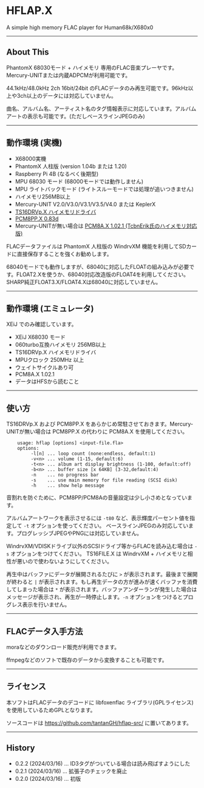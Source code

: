 # HFLAP.X

A simple high memory FLAC player for Human68k/X680x0

---

## About This

PhantomX 68030モード + ハイメモリ 専用のFLAC音楽プレーヤです。Mercury-UNITまたは内蔵ADPCMが利用可能です。

44.1kHz/48.0kHz 2ch 16bit/24bit のFLACデータのみ再生可能です。96kHz以上や3ch以上のデータには対応していません。

曲名、アルバム名、アーティスト名のタグ情報表示に対応しています。アルバムアートの表示も可能です。(ただしベースラインJPEGのみ)

---

## 動作環境 (実機)

* X68000実機
* PhantomX 人柱版 (version 1.04b または 1.20)
* Raspberry Pi 4B (なるべく後期型)
* MPU 68030 モード (68000モードでは動作しません)
* MPU ライトバックモード (ライトスルーモードでは処理が追いつきません)
* ハイメモリ256MB以上
* Mercury-UNIT V2.0/V3.0/V3.1/V3.5/V4.0 または KeplerX
* [TS16DRVp.X ハイメモリドライバ](https://hauoli.x68kbbs.com/)
* [PCM8PP.X 0.83d](http://retropc.net/x68000/software/hardware/mercury/pcm8pp/)
* Mercury-UNITが無い場合は [PCM8A.X 1.02.1 (TcbnErik氏のハイメモリ対応版)](https://github.com/kg68k/pcm8a/releases/tag/v1.02.1)

FLACデータファイルは PhantomX 人柱版の WindrvXM 機能を利用してSDカードに直接保存することを強くお勧めします。

68040モードでも動作しますが、68040に対応したFLOATの組み込みが必要です。FLOAT2.Xを使うか、68040対応改造版のFLOAT4を利用してください。SHARP純正FLOAT3.X/FLOAT4.Xは68040に対応していません。

---

## 動作環境 (エミュレータ)

XEiJ でのみ確認しています。

* XEiJ X68030 モード
* 060turbo互換ハイメモリ 256MB以上
* TS16DRVp.X ハイメモリドライバ
* MPUクロック 250MHz 以上
* ウェイトサイクルあり可
* PCM8A.X 1.02.1
* データはHFSから読むこと

---

## 使い方

TS16DRVp.X および PCM8PP.X をあらかじめ常駐させておきます。Mercury-UNITが無い場合は PCM8PP.X の代わりに PCM8A.X を使用してください。

        usage: hflap [options] <input-file.fla>
        options:
             -l[n] ... loop count (none:endless, default:1)
             -v<n> ... volume (1-15, default:6)
             -t<n> ... album art display brightness (1-100, default:off)
             -b<n> ... buffer size [x 64KB] (3-32,default:4)
             -n    ... no progress bar
             -s    ... use main memory for file reading (SCSI disk)
             -h    ... show help message

音割れを防ぐために、PCM8PP/PCM8Aの音量設定は少し小さめとなっています。

アルバムアートワークを表示させるには `-t80` など、表示輝度パーセント値を指定して `-t` オプションを使ってください。
ベースラインJPEGのみ対応しています。プログレッシブJPEGやPNGには対応していません。

WindrvXM/VDISKドライブ以外のSCSIドライブ等からFLACを読み込む場合は `-s` オプションをつけてください。
TS16FILE.X は WindrvXM + ハイメモリと相性が悪いので使わないようにしてください。

再生中はバッファにデータが展開されるたびに `>` が表示されます。最後まで展開が終わると `|` が表示されます。もし再生データの方が進みが速くバッファを消費してしまった場合は `*` が表示されます。バッファアンダーランが発生した場合はメッセージが表示され、再生が一時停止します。`-n` オプションをつけるとプログレス表示を行いません。

---

## FLACデータ入手方法

moraなどのダウンロード販売が利用できます。

ffmpegなどのソフトで既存のデータから変換することも可能です。

---

## ライセンス

本ソフトはFLACデータのデコードに libfoxenflac ライブラリ(GPLライセンス)を使用しているためGPLとなります。

ソースコードは https://github.com/tantanGH/hflap-src/ に置いてあります。

---

## History

* 0.2.2 (2024/03/16) ... ID3タグがついている場合は読み飛ばすようにした
* 0.2.1 (2024/03/16) ... 拡張子のチェックを廃止
* 0.2.0 (2024/03/16) ... 初版
